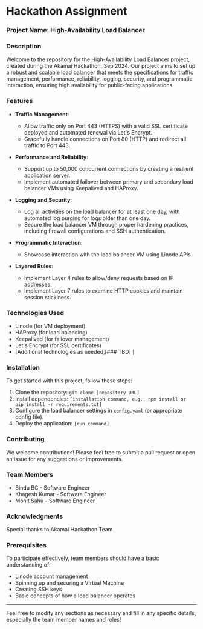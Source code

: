 # Hackathon Assignment

### Project Name: High-Availability Load Balancer

### Description
Welcome to the repository for the High-Availability Load Balancer project, created during the Akamai Hackathon, Sep 2024. Our project aims to set up a robust and scalable load balancer that meets the specifications for traffic management, performance, reliability, logging, security, and programmatic interaction, ensuring high availability for public-facing applications.

### Features
- **Traffic Management**: 
  - Allow traffic only on Port 443 (HTTPS) with a valid SSL certificate deployed and automated renewal via Let's Encrypt.
  - Gracefully handle connections on Port 80 (HTTP) and redirect all traffic to Port 443.

- **Performance and Reliability**: 
  - Support up to 50,000 concurrent connections by creating a resilient application server.
  - Implement automated failover between primary and secondary load balancer VMs using Keepalived and HAProxy.

- **Logging and Security**: 
  - Log all activities on the load balancer for at least one day, with automated log purging for logs older than one day.
  - Secure the load balancer VM through proper hardening practices, including firewall configurations and SSH authentication.

- **Programmatic Interaction**: 
  - Showcase interaction with the load balancer VM using Linode APIs.

- **Layered Rules**: 
  - Implement Layer 4 rules to allow/deny requests based on IP addresses.
  - Implement Layer 7 rules to examine HTTP cookies and maintain session stickiness.

### Technologies Used
- Linode (for VM deployment)
- HAProxy (for load balancing)
- Keepalived (for failover management)
- Let's Encrypt (for SSL certificates)
- [Additional technologies as needed,[### TBD] ]

### Installation <tentaively> 
To get started with this project, follow these steps:
1. Clone the repository: `git clone [repository URL]`
2. Install dependencies: `[installation command, e.g., npm install or pip install -r requirements.txt]`
3. Configure the load balancer settings in `config.yaml` (or appropriate config file).
4. Deploy the application: `[run command]`

### Contributing
We welcome contributions! Please feel free to submit a pull request or open an issue for any suggestions or improvements.

### Team Members
- Bindu BC - Software Engineer
- Khagesh Kumar - Software Engineer
- Mohit Sahu - Software Engineer

### Acknowledgments
Special thanks to Akamai Hackathon Team

### Prerequisites
To participate effectively, team members should have a basic understanding of:
- Linode account management
- Spinning up and securing a Virtual Machine
- Creating SSH keys
- Basic concepts of how a load balancer operates

---

Feel free to modify any sections as necessary and fill in any specific details, especially the team member names and roles!
